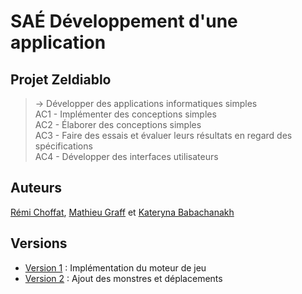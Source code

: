 # SAÉ Développement d'une application

## Projet Zeldiablo
>→ Développer des applications informatiques simples  
AC1 - Implémenter des conceptions simples  
AC2 - Élaborer des conceptions simples  
AC3 - Faire des essais et évaluer leurs résultats en regard des spécifications  
AC4 - Développer des interfaces utilisateurs

## Auteurs
[Rémi Choffat](https://github.com/remi-choffat), [Mathieu Graff](https://github.com/Cesareuh) et [Kateryna Babachanakh](https://github.com/katrinltvnv)  

## Versions
* [Version 1](https://github.com/remi-choffat/2024_Zeldiablo_remi-choffat_Cesareuh_katrinltvnv/tree/main/documents/version_1/) : Implémentation du moteur de jeu
* [Version 2](https://github.com/remi-choffat/2024_Zeldiablo_remi-choffat_Cesareuh_katrinltvnv/tree/main/documents/version_2/) : Ajout des monstres et déplacements

